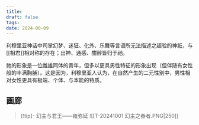 ```yaml
---
title: 
draft: false
tags: 
date: 2024-08-09
---
```

利穆里亚神话中司掌幻梦、迷狂、化外、乐舞等言语所无法描述之超验的神祇，与[[相君]]相对称的存在；出神、通感、酣醉皆归于祂。

祂的形象是一位雌雄同体的青年，但多以更具男性特征的形象出现（但伴随有女性般的丰满胸脯）。这是因为，利穆里亚人认为，在自然产生的二元性别中，男性相对女性更具有极端、个体、与本能的特质。


## 画廊

> [!tip]- 幻主与君王——雍弥延
> ![[T-20241001 幻主之眷者.PNG|250]]